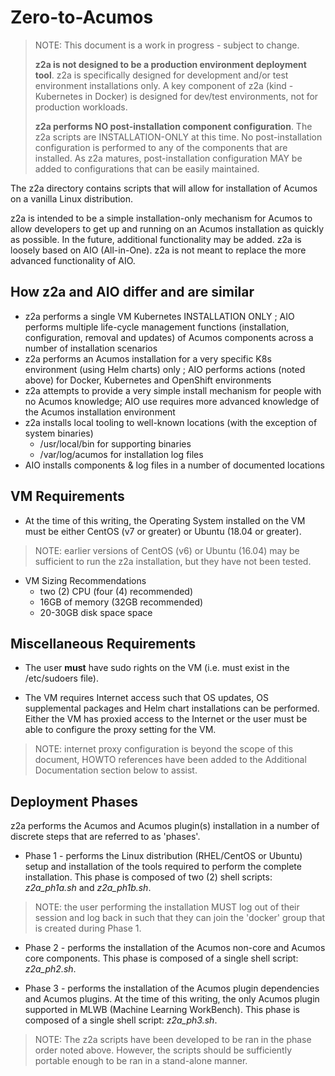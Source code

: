 # Zero-to-Acumos

> NOTE: This document is a work in progress - subject to change.
>
> **z2a is not designed to be a production environment deployment tool**.  z2a is specifically designed for development and/or test environment installations only.  A key component of z2a (kind -  Kubernetes in Docker) is designed for dev/test environments, not for production workloads.
>
> **z2a performs NO post-installation component configuration**.  The z2a scripts are INSTALLATION-ONLY at this time.  No post-installation configuration is performed to any of the components that are installed. As z2a matures, post-installation configuration MAY be added to configurations that can be easily maintained.

The z2a directory contains scripts that will allow for installation of Acumos on a vanilla Linux distribution.

z2a is intended to be a simple installation-only mechanism for Acumos to allow developers to get up and running on an Acumos installation as quickly as possible.  In the future, additional functionality may be added. z2a is loosely based on AIO (All-in-One). z2a is not meant to replace the more advanced functionality of AIO.

## How z2a and AIO differ and are similar

* z2a performs a single VM Kubernetes INSTALLATION ONLY ; AIO performs multiple life-cycle management functions (installation, configuration, removal and updates) of Acumos components across a number of installation scenarios
* z2a performs an Acumos installation for a very specific K8s environment (using Helm charts) only ; AIO performs actions (noted above) for Docker, Kubernetes and OpenShift environments
* z2a attempts to provide a very simple install mechanism for people with no Acumos knowledge; AIO use requires more advanced knowledge of the Acumos installation environment
* z2a installs local tooling to well-known locations (with the exception of system binaries)
  * /usr/local/bin for supporting binaries
  * /var/log/acumos for installation log files
* AIO installs components & log files in a number of documented locations

## VM Requirements

* At the time of this writing, the Operating System installed on the VM must be either CentOS (v7 or greater) or Ubuntu (18.04 or greater).

> NOTE: earlier versions of CentOS (v6) or Ubuntu (16.04) may be sufficient to run the z2a installation, but they have not been tested.

* VM Sizing Recommendations
  * two (2) CPU (four (4) recommended)
  * 16GB of memory (32GB recommended)
  * 20-30GB disk space space

## Miscellaneous Requirements

* The user **must** have sudo rights on the VM (i.e. must exist in the /etc/sudoers file).

* The VM requires Internet access such that OS updates, OS supplemental packages and Helm chart installations can be performed. Either the VM has proxied access to the Internet or the user must be able to configure the proxy setting for the VM.

> NOTE: internet proxy configuration is beyond the scope of this document, HOWTO references have been added to the Additional Documentation section below to assist.

## Deployment Phases

z2a performs the Acumos and Acumos plugin(s) installation in a number of discrete steps that are referred to as 'phases'.

* Phase 1 - performs the Linux distribution (RHEL/CentOS or Ubuntu) setup and installation of the tools required to perform the complete installation.  This phase is composed of two (2) shell scripts: *z2a_ph1a.sh* and *z2a_ph1b.sh*.

>NOTE: the user performing the installation MUST log out of their session and log back in such that they can join the 'docker' group that is created during Phase 1.

* Phase 2 - performs the installation of the Acumos non-core and Acumos core components. This phase is composed of a single shell script: *z2a_ph2.sh*.

* Phase 3 - performs the installation of the Acumos plugin dependencies and Acumos plugins.  At the time of this writing, the only Acumos plugin supported in MLWB (Machine Learning WorkBench). This phase is composed of a single shell script: *z2a_ph3.sh*.

> NOTE: The z2a scripts have been developed to be ran in the phase order noted above.  However, the scripts should be sufficiently portable enough to be ran in a stand-alone manner.
